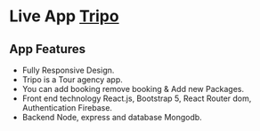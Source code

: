 # Live App [Tripo](https://tripo-4c919.web.app)

## App Features
* Fully Responsive Design. 
* Tripo is a Tour agency app.
* You can add booking remove booking & Add new Packages.
* Front end technology React.js, Bootstrap 5, React Router dom, Authentication Firebase.
* Backend Node, express and database Mongodb.
